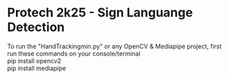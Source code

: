 <h1>Protech 2k25 - Sign Languange Detection</h1>
To run the "HandTrackingmin.py" or any OpenCV & Mediapipe project, first run these commands on your console/terminal 
<br>
pip install opencv2
<br>
pip install mediapipe
